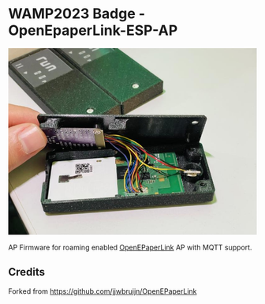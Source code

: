 # WAMP2023 Badge - OpenEpaperLink-ESP-AP

![](../.github/ap.jpg)

AP Firmware for roaming enabled [OpenEPaperLink](https://github.com/jjwbruijn/OpenEPaperLink) AP with MQTT support.

## Credits

Forked from https://github.com/jjwbruijn/OpenEPaperLink
